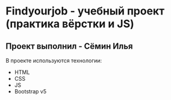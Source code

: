 # Findyourjob - учебный проект (практика вёрстки и JS)
## Проект выполнил - Сёмин Илья

  В проекте используются технологии:
  - HTML
  - CSS
  - JS
  - Bootstrap v5
